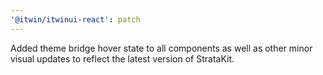 ```yaml
---
'@itwin/itwinui-react': patch
---
```


Added theme bridge hover state to all components as well as other minor visual updates to reflect the latest version of StrataKit.
